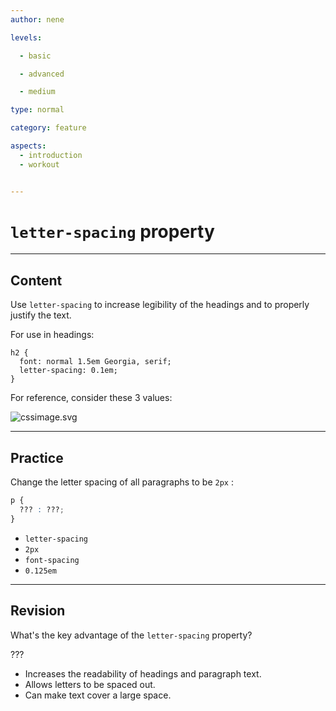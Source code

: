 ```yaml
---
author: nene

levels:

  - basic

  - advanced

  - medium

type: normal

category: feature

aspects:
  - introduction
  - workout


---
```


# `letter-spacing` property

---
## Content

Use `letter-spacing` to increase legibility of the headings and to properly justify the text.

For use in headings:

```
h2 {
  font: normal 1.5em Georgia, serif;
  letter-spacing: 0.1em;
}
```
For reference, consider these 3 values:


![cssimage.svg](https://img.enkipro.com/9d15db3fdd5ab237f6a1648beae6ae3a.png)

---
## Practice

Change the letter spacing of all paragraphs to be `2px` :
```css
p {
  ??? : ???;
}
```

* `letter-spacing`
* `2px`
* `font-spacing`
* `0.125em`

---
## Revision

What's the key advantage of the `letter-spacing` property?

???

* Increases the readability of headings and paragraph text.
* Allows letters to be spaced out.
* Can make text cover a large space.
